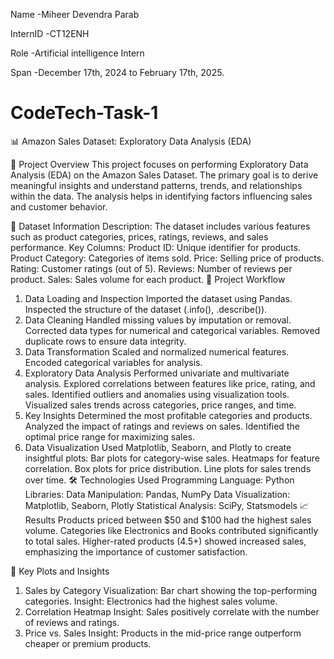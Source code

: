 Name -Miheer Devendra Parab

InternID -CT12ENH

Role -Artificial intelligence Intern

Span -December 17th, 2024 to February 17th, 2025.


# CodeTech-Task-1
📊 Amazon Sales Dataset: Exploratory Data Analysis (EDA)

📝 Project Overview
This project focuses on performing Exploratory Data Analysis (EDA) on the Amazon Sales Dataset. The primary goal is to derive meaningful insights and understand patterns, trends, and relationships within the data. The analysis helps in identifying factors influencing sales and customer behavior.

📂 Dataset Information
Description: The dataset includes various features such as product categories, prices, ratings, reviews, and sales performance.
Key Columns:
Product ID: Unique identifier for products.
Product Category: Categories of items sold.
Price: Selling price of products.
Rating: Customer ratings (out of 5).
Reviews: Number of reviews per product.
Sales: Sales volume for each product.
🔧 Project Workflow
1. Data Loading and Inspection
Imported the dataset using Pandas.
Inspected the structure of the dataset (.info(), .describe()).
2. Data Cleaning
Handled missing values by imputation or removal.
Corrected data types for numerical and categorical variables.
Removed duplicate rows to ensure data integrity.
3. Data Transformation
Scaled and normalized numerical features.
Encoded categorical variables for analysis.
4. Exploratory Data Analysis
Performed univariate and multivariate analysis.
Explored correlations between features like price, rating, and sales.
Identified outliers and anomalies using visualization tools.
Visualized sales trends across categories, price ranges, and time.
5. Key Insights
Determined the most profitable categories and products.
Analyzed the impact of ratings and reviews on sales.
Identified the optimal price range for maximizing sales.
6. Data Visualization
Used Matplotlib, Seaborn, and Plotly to create insightful plots:
Bar plots for category-wise sales.
Heatmaps for feature correlation.
Box plots for price distribution.
Line plots for sales trends over time.
🛠️ Technologies Used
Programming Language: Python
Libraries:
Data Manipulation: Pandas, NumPy
Data Visualization: Matplotlib, Seaborn, Plotly
Statistical Analysis: SciPy, Statsmodels
📈 Results
Products priced between $50 and $100 had the highest sales volume.
Categories like Electronics and Books contributed significantly to total sales.
Higher-rated products (4.5+) showed increased sales, emphasizing the importance of customer satisfaction.

📌 Key Plots and Insights
1. Sales by Category
Visualization: Bar chart showing the top-performing categories.
Insight: Electronics had the highest sales volume.
2. Correlation Heatmap
Insight: Sales positively correlate with the number of reviews and ratings.
3. Price vs. Sales
Insight: Products in the mid-price range outperform cheaper or premium products.
